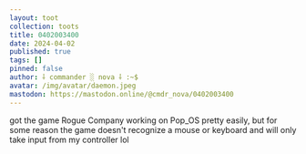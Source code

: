 ```yaml
---
layout: toot
collection: toots
title: 0402003400
date: 2024-04-02
published: true
tags: []
pinned: false
author: ⸸ commander ░ nova ⸸ :~$
avatar: /img/avatar/daemon.jpeg
mastodon: https://mastodon.online/@cmdr_nova/0402003400
---
```


got the game Rogue Company working on Pop_OS pretty easily, but for some reason the game doesn't recognize a mouse or keyboard and will only take input from my controller lol
